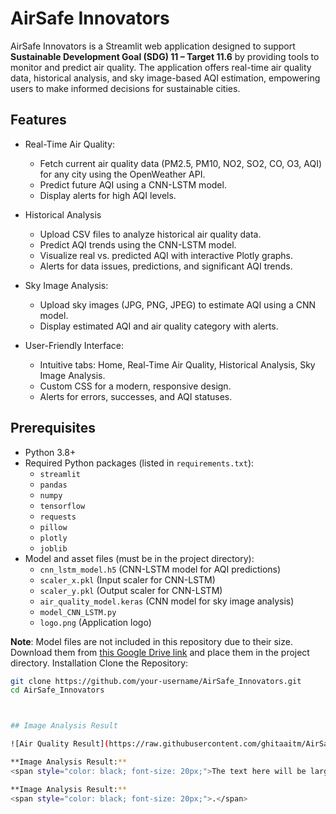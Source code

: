 # AirSafe Innovators

AirSafe Innovators is a Streamlit web application designed to support **Sustainable Development Goal (SDG) 11 – Target 11.6** by providing tools to monitor and predict air quality. 
The application offers real-time air quality data, historical analysis, and sky image-based AQI estimation, empowering users to make informed decisions for sustainable cities.

## Features

- Real-Time Air Quality:
  - Fetch current air quality data (PM2.5, PM10, NO2, SO2, CO, O3, AQI) for any city using the OpenWeather API.
  - Predict future AQI using a CNN-LSTM model.
  - Display alerts for high AQI levels.

- Historical Analysis
  - Upload CSV files to analyze historical air quality data.
  - Predict AQI trends using the CNN-LSTM model.
  - Visualize real vs. predicted AQI with interactive Plotly graphs.
  - Alerts for data issues, predictions, and significant AQI trends.

- Sky Image Analysis:
  - Upload sky images (JPG, PNG, JPEG) to estimate AQI using a CNN model.
  - Display estimated AQI and air quality category with alerts.

- User-Friendly Interface:
  - Intuitive tabs: Home, Real-Time Air Quality, Historical Analysis, Sky Image Analysis.
  - Custom CSS for a modern, responsive design.
  - Alerts for errors, successes, and AQI statuses.

## Prerequisites

- Python 3.8+
- Required Python packages (listed in `requirements.txt`):
  - `streamlit`
  - `pandas`
  - `numpy`
  - `tensorflow`
  - `requests`
  - `pillow`
  - `plotly`
  - `joblib`
- Model and asset files (must be in the project directory):
  - `cnn_lstm_model.h5` (CNN-LSTM model for AQI predictions)
  - `scaler_x.pkl` (Input scaler for CNN-LSTM)
  - `scaler_y.pkl` (Output scaler for CNN-LSTM)
  - `air_quality_model.keras` (CNN model for sky image analysis)
  - `model_CNN_LSTM.py` 
  - `logo.png` (Application logo)

**Note**: Model files are not included in this repository due to their size. Download them from [this Google Drive link](https://drive.google.com/drive/folders/1m6gdHy4a9Q3DfhjQuUSya-1NPWLqEQuh?usp=sharing) and place them in the project directory.
 Installation
Clone the Repository:
   ```bash
   git clone https://github.com/your-username/AirSafe_Innovators.git
   cd AirSafe_Innovators



## Image Analysis Result

![Air Quality Result](https://raw.githubusercontent.com/ghitaaitm/AirSafe_Innovators/main/Image_Analyses_Result.PNG)

**Image Analysis Result:**
<span style="color: black; font-size: 20px;">The text here will be larger and black.</span>

**Image Analysis Result:**
<span style="color: black; font-size: 20px;">.</span>
